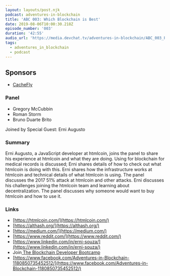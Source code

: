 ```yaml
---
layout: layouts/post.njk
podcast: adventures-in-blockchain
title: 'ABC 003: Which Blockchain is Best'
date: 2019-08-06T10:00:30.218Z
episode_number: '003'
duration: '42:55'
audio_url: 'https://media.devchat.tv/adventures-in-blockchain/ABC_003_Panel.mp3'
tags:
  - adventures_in_blockchain
  - podcast
---
```

## **Sponsors**



*   [CacheFly](https://www.cachefly.com/)


### **Panel**



*   Gregory McCubbin
*   Roman Storm
*   Bruno Duarte Brito

Joined by Special Guest: Erni Augusto


### **Summary**

Erni Augusto, a JavaScript developer at htmlcoin, joins the panel to share his experience at htmlcoin and what they are doing. Using for blockchain for medical records is discussed; Erni shares details of how to check out what htmlcoin is doing with this. Erni shares how the infrastructure works at htmlcoin and technical details of what htmlcoin is using. The panel discusses the 2017 51% attack at htmlcoin and other attacks. Erni discusses his challenges joining the htmlcoin team and learning about decentralization. The panel discusses why someone would want to buy htmlcoin and how to use it. 


### **Links**



*   [https://htmlcoin.com/](https://htmlcoin.com/) 
*   [https://althash.org/](https://althash.org/) 
*   [https://medium.com/](https://medium.com/)
*   [https://www.reddit.com/](https://www.reddit.com/) 
*   [https://www.linkedin.com/in/erni-souza/](https://www.linkedin.com/in/erni-souza/)
*   Join[ The Blockchain Developer Bootcamp](http://www.dappuniversity.com/bootcamp)
*   [https://www.facebook.com/Adventures-in-Blockchain-1180850735452512/](https://www.facebook.com/Adventures-in-Blockchain-1180850735452512/)
